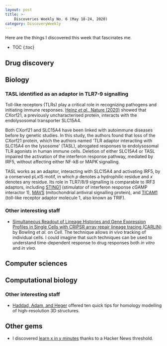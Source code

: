 ```yaml
---
layout: post
title: >-
    Discoveries Weekly No. 6 (May 18-24, 2020)
category: DiscoveryWeekly
---
```


Here are the things I discovered this week that fascinates me.

* TOC
{:toc}

## Drug discovery

## Biology

### TASL identified as an adaptor in TLR7-9 signalling

Toll-like receptors (TLRs) play a critical role in recognizing pathogens and
initiating immune responses. [Heinz *et al.*, Nature
(2020)](https://www.nature.com/articles/s41586-020-2282-0) showed that CXorf21,
a previously uncharacterised protein, interacts with the endolysosomal
transporter SLC15A4.

Both CXorf21 and SLC15A4 have been linked with autoimmune diseases before by
genetic studies. In this study, the authors found that loss of the CXorf21
protein, which the authors named 'TLR adaptor interacting with SLC15A4 on the
lysosome' (TASL), abrogated responses to endolysosomal TLR agonists in human
immune cells. Deletion of either SLC15A4 or TASL impaired the activation of the
interferon response pathway, mediated by IRF5, without affecting either NF-kB or
MAPK signalling.

TASL works as an adaptor, interacting with SLC15A4 and activating IRF5, by a
conserved pLxIS motif, in which *p* denotes a hydrophilic residue and *x*
denotes any residue. Its role in TLR7/8/9 signalling is comparable to IRF3
adaptors, including [STING1](https://www.ncbi.nlm.nih.gov/gene/340061)
(stimulator of interferon response cGAMP interactor 1),
[MAVS](https://www.ncbi.nlm.nih.gov/gene/57506) (mitochondrial antiviral
signalling protein), and [TICAM1](https://www.ncbi.nlm.nih.gov/gene/148022)
(toll-like receptor adaptor molecule 1, also known as TRIF).

### Other interesting staff

* [Simultaneous Readout of Lineage Histories and Gene Expression Profiles in
    Single Cells with CRIPSR array repair lineage tracing
    (CARLIN)](https://www.sciencedirect.com/science/article/pii/S0092867420305547?via%3Dihub)
    by Bowling *et al.* on *Cell*. The technique allows *in vivo* tracking of
    individual cells. I could imagine that such techniques can be used to
    understand time-dependent response to drug responses both *in vitro* and *in
    vivo*.

## Computer sciences

## Computational biology

### Other interesting staff

* [Haddad, Adam, and
    Heger](https://journals.plos.org/ploscompbiol/article?id=10.1371/journal.pcbi.1007449)
    offered ten quick tips for homology modelling of high-resolution 3D
    structures.

## Other gems

* I discovered [learn x in y minutes](https://learnxinyminutes.com/) thanks to a
    Hacker News threshold.

